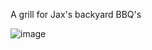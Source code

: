A grill for Jax's backyard BBQ's

![image](https://user-images.githubusercontent.com/27104963/30008466-fe1e379e-90ed-11e7-8b19-d3f346e5da83.png)

